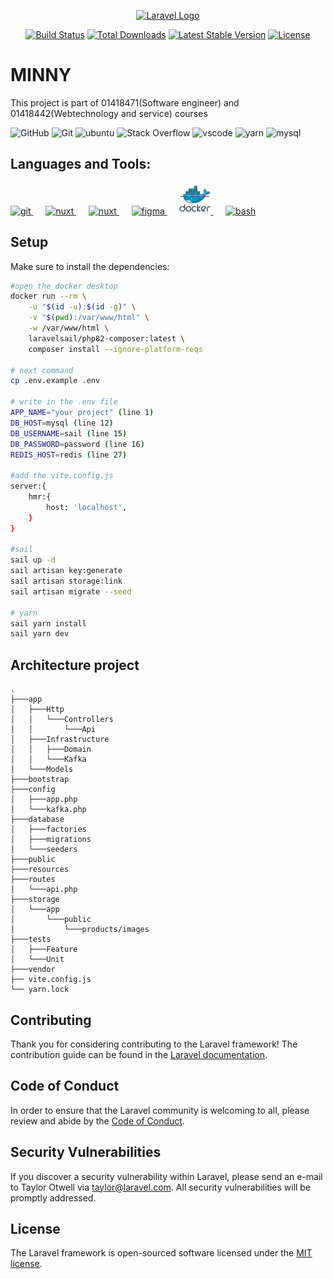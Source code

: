 <p align="center"><a href="https://laravel.com" target="_blank"><img src="https://raw.githubusercontent.com/laravel/art/master/logo-lockup/5%20SVG/2%20CMYK/1%20Full%20Color/laravel-logolockup-cmyk-red.svg" width="400" alt="Laravel Logo"></a></p>

<p align="center">
<a href="https://github.com/laravel/framework/actions"><img src="https://github.com/laravel/framework/workflows/tests/badge.svg" alt="Build Status"></a>
<a href="https://packagist.org/packages/laravel/framework"><img src="https://img.shields.io/packagist/dt/laravel/framework" alt="Total Downloads"></a>
<a href="https://packagist.org/packages/laravel/framework"><img src="https://img.shields.io/packagist/v/laravel/framework" alt="Latest Stable Version"></a>
<a href="https://packagist.org/packages/laravel/framework"><img src="https://img.shields.io/packagist/l/laravel/framework" alt="License"></a>
</p>

# MINNY
This project is part of 01418471(Software engineer) and 01418442(Webtechnology and service) courses

![GitHub](https://img.shields.io/badge/github-%23121011.svg?style=for-the-badge&logo=github&logoColor=white)
![Git](https://img.shields.io/badge/git-%23F05033.svg?style=for-the-badge&logo=git&logoColor=white)
![ubuntu](https://img.shields.io/badge/Ubuntu-E95420?style=for-the-badge&logo=ubuntu&logoColor=white)
![Stack Overflow](https://img.shields.io/badge/-Stackoverflow-FE7A16?style=for-the-badge&logo=stack-overflow&logoColor=white)
![vscode](https://img.shields.io/badge/VSCode-0078D4?style=for-the-badge&logo=visual%20studio%20code&logoColor=white)
![yarn](https://img.shields.io/badge/Yarn-2C8EBB?style=for-the-badge&logo=yarn&logoColor=white)
![mysql](https://img.shields.io/badge/MySQL-005C84?style=for-the-badge&logo=mysql&logoColor=white)


<h2 align="left">Languages and Tools:</h2>
<a href="https://git-scm.com/" target="_blank">
    <img src="https://www.vectorlogo.zone/logos/git-scm/git-scm-icon.svg" alt="git" width="60" height="60"/>
</a>
&nbsp;&nbsp;&nbsp;&nbsp;
<a href="https://laravel.com/" target="_blank">
    <img src="https://upload.wikimedia.org/wikipedia/commons/thumb/9/9a/Laravel.svg/75px-Laravel.svg.png?20190820171151"alt="nuxt" width="60" height="60">
</a>
&nbsp;&nbsp;&nbsp;&nbsp;
<a href="https://kafka.apache.org/intro" target="_blank">
    <img src="https://upload.wikimedia.org/wikipedia/commons/thumb/0/05/Apache_kafka.svg/231px-Apache_kafka.svg.png"alt="nuxt" width="50" height="60">
</a>
&nbsp;&nbsp;&nbsp;&nbsp;
<a href="https://www.figma.com/" target="_blank"> 
    <img src="https://www.vectorlogo.zone/logos/figma/figma-icon.svg" alt="figma" width="50" height="50"/>
</a>
&nbsp;&nbsp;&nbsp;&nbsp;
<a href="https://www.docker.com/" target="_blank">
    <img src="https://raw.githubusercontent.com/devicons/devicon/master/icons/docker/docker-original-wordmark.svg" alt="docker" width="50" height="50"/>
</a>
&nbsp;&nbsp;&nbsp;&nbsp;
<a href="https://www.gnu.org/software/bash/" target="_blank"> 
    <img src="https://www.vectorlogo.zone/logos/gnu_bash/gnu_bash-icon.svg" alt="bash" width="50" height="50"/> 
</a>

## Setup

Make sure to install the dependencies:

```bash
#open the docker desktop
docker run --rm \
    -u "$(id -u):$(id -g)" \
    -v "$(pwd):/var/www/html" \
    -w /var/www/html \
    laravelsail/php82-composer:latest \
    composer install --ignore-platform-reqs

# next command
cp .env.example .env

# write in the .env file
APP_NAME="your project" (line 1)
DB_HOST=mysql (line 12)
DB_USERNAME=sail (line 15)
DB_PASSWORD=password (line 16)
REDIS_HOST=redis (line 27)

#add the vite.config.js
server:{
    hmr:{
        host: 'localhost',
    }
}

#sail
sail up -d
sail artisan key:generate
sail artisan storage:link
sail artisan migrate --seed

# yarn
sail yarn install
sail yarn dev

```

## Architecture project
```
.
├───app
│   ├───Http
│   │   └───Controllers
│   │       └───Api
│   ├───Infrastructure
│   │   ├───Domain
│   │   └───Kafka
│   └───Models
├───bootstrap
├───config
│   ├───app.php
│   └───kafka.php
├───database
│   ├───factories
│   ├───migrations
│   └───seeders
├───public
├───resources
├───routes
│   └───api.php
├───storage
│   └───app
│       └───public
│           └───products/images
├───tests
│   ├───Feature
│   └───Unit
├───vendor
├── vite.config.js
└── yarn.lock
```

## Contributing

Thank you for considering contributing to the Laravel framework! The contribution guide can be found in the [Laravel documentation](https://laravel.com/docs/contributions).

## Code of Conduct

In order to ensure that the Laravel community is welcoming to all, please review and abide by the [Code of Conduct](https://laravel.com/docs/contributions#code-of-conduct).

## Security Vulnerabilities

If you discover a security vulnerability within Laravel, please send an e-mail to Taylor Otwell via [taylor@laravel.com](mailto:taylor@laravel.com). All security vulnerabilities will be promptly addressed.

## License

The Laravel framework is open-sourced software licensed under the [MIT license](https://opensource.org/licenses/MIT).
